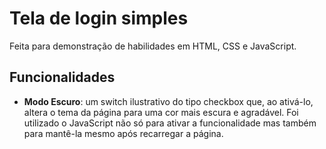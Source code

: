 # Tela de login simples

Feita para demonstração de habilidades em HTML, CSS e JavaScript.

## Funcionalidades
- **Modo Escuro**: um switch ilustrativo do tipo checkbox que, ao ativá-lo, altera o tema da página para uma cor mais escura e agradável. Foi utilizado o JavaScript não só para ativar a funcionalidade mas também para mantê-la mesmo após recarregar a página.
